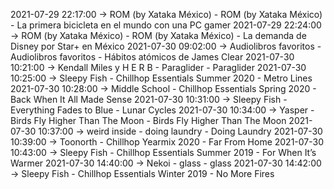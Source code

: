 2021-07-29 22:17:00 -> ROM (by Xataka México) - ROM (by Xataka México) - La primera bicicleta en el mundo con una PC gamer
2021-07-29 22:24:00 -> ROM (by Xataka México) - ROM (by Xataka México) - La demanda de Disney por Star+ en México
2021-07-30 09:02:00 -> Audiolibros favoritos - Audiolibros favoritos - Hábitos atómicos de James Clear
2021-07-30 10:21:00 -> Kendall Miles y H E R B - Paraglider - Paraglider
2021-07-30 10:25:00 -> Sleepy Fish - Chillhop Essentials Summer 2020 - Metro Lines
2021-07-30 10:28:00 -> Middle School - Chillhop Essentials Spring 2020 - Back When It All Made Sense
2021-07-30 10:31:00 -> Sleepy Fish - Everything Fades to Blue - Lunar Cycles
2021-07-30 10:34:00 -> Yasper - Birds Fly Higher Than The Moon - Birds Fly Higher Than The Moon
2021-07-30 10:37:00 -> weird inside - doing laundry - Doing Laundry
2021-07-30 10:39:00 -> Toonorth - Chillhop Yearmix 2020 - Far From Home
2021-07-30 10:43:00 -> Sleepy Fish - Chillhop Essentials Summer 2019 - For When It’s Warmer
2021-07-30 14:40:00 -> Nekoi - glass - glass
2021-07-30 14:42:00 -> Sleepy Fish - Chillhop Essentials Winter 2019 - No More Fires
